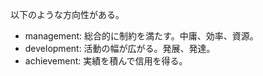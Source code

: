 以下のような方向性がある。

- management: 総合的に制約を満たす。中庸、効率、資源。
- development: 活動の幅が広がる。発展、発達。
- achievement: 実績を積んで信用を得る。

